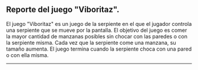 ## Reporte del juego "Viboritaz".

El juego "Viboritaz" es un juego de la serpiente en el que el jugador controla una serpiente que se mueve por la pantalla. El objetivo del juego es comer la mayor cantidad de manzanas posibles sin chocar con las paredes o con la serpiente misma. Cada vez que la serpiente come una manzana, su tamaño aumenta. El juego termina cuando la serpiente choca con una pared o con ella misma.

---
